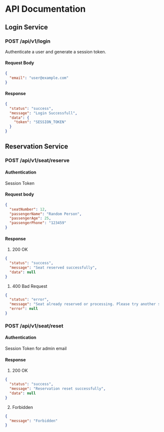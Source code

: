 # API Documentation

## Login Service

### POST /api/v1/login

Authenticate a user and generate a session token.

#### Request Body

```json
{
  "email": "user@example.com"
}
```

#### Response

```json
{
  "status": "success",
  "message": "Login Successfull",
  "data": {
    "token": "SESSION_TOKEN"
  }
}
```

## Reservation Service

### POST /api/v1/seat/reserve

#### Authentication

Session Token

#### Request body

```json
{
  "seatNumber": 12,
  "passengerName": "Random Person",
  "passengerAge": 25,
  "passengerPhone": "123459"
}
```

#### Response

1. 200 OK

```json
{
  "status": "success",
  "message": "Seat reserved successfully",
  "data": null
}
```

1. 400 Bad Request

```json
{
  "status": "error",
  "message": "Seat already reserved or processing. Please try another seat.",
  "error": null
}
```

### POST /api/v1/seat/reset

#### Authentication

Session Token for admin email

#### Response

1. 200 OK

```json
{
  "status": "success",
  "message": "Reservation reset successfully",
  "data": null
}
```

2. Forbidden

```json
{
  "message": "Forbidden"
}
```
